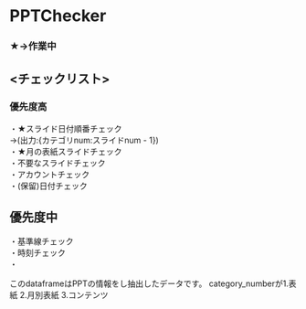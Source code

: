 # PPTChecker

### ★→作業中
## <チェックリスト>
### 優先度高
・★スライド日付順番チェック  
→(出力:{カテゴリnum:スライドnum - 1})  
・★月の表紙スライドチェック  
・不要なスライドチェック  
・アカウントチェック  
・(保留)日付チェック  


## 優先度中
・基準線チェック  
・時刻チェック  
・

このdataframeはPPTの情報をし抽出したデータです。
category_numberが1.表紙 2.月別表紙 3.コンテンツ